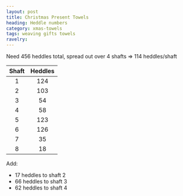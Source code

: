 ```yaml
---
layout: post
title: Christmas Present Towels
heading: Heddle numbers
category: xmas-towels
tags: weaving gifts towels
ravelry: 
---
```

Need 456 heddles total, spread out over 4 shafts => 114 heddles/shaft

Shaft | Heddles	
:---: | :---:
1 | 124
2 | 103
3 | 54
4 | 58
5 | 123
6 | 126
7 | 35
8 | 18


Add:

- 17 heddles to shaft 2
- 66 heddles to shaft 3
- 62 heddles to shaft 4